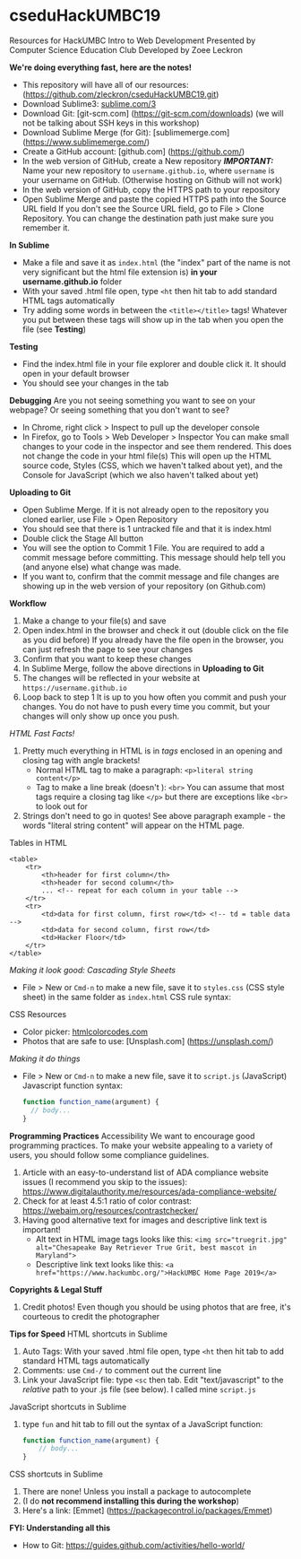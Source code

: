 
# cseduHackUMBC19
Resources for HackUMBC Intro to Web Development
Presented by Computer Science Education Club
Developed by Zoee Leckron

__We're doing everything fast, here are the notes!__
- This repository will have all of our resources: (https://github.com/zleckron/cseduHackUMBC19.git)
- Download Sublime3: [sublime.com/3](https://www.sublimetext.com/3)
- Download Git: [git-scm.com] (https://git-scm.com/downloads)
  (we will not be talking about SSH keys in this workshop)
- Download Sublime Merge (for Git): [sublimemerge.com] (https://www.sublimemerge.com/)
- Create a GitHub account: [github.com] (https://github.com/)
- In the web version of GitHub, create a New repository
  *__IMPORTANT:__* Name your new repository to `username.github.io`, where `username` is your username on GitHub.
  (Otherwise hosting on Github will not work)
- In the web version of GitHub, copy the HTTPS path to your repository
- Open Sublime Merge and paste the copied HTTPS path into the Source URL field
  If you don't see the Source URL field, go to File > Clone Repository.
  You can change the destination path just make sure you remember it.

__In Sublime__
- Make a file and save it as `index.html` (the "index" part of the name is not very significant but the html file extension is) __in your username.github.io__ folder
- With your saved .html file open, type `<ht` then hit tab to add standard HTML tags automatically
- Try adding some words in between the `<title></title>` tags! Whatever you put between these tags will show up in the tab when you open the file (see __Testing__)

__Testing__
- Find the index.html file in your file explorer and double click it. It should open in your default browser
- You should see your changes in the tab

__Debugging__
Are you not seeing something you want to see on your webpage? Or seeing something that you don't want to see?
- In Chrome, right click > Inspect to pull up the developer console
- In Firefox, go to Tools > Web Developer > Inspector
You can make small changes to your code in the inspector and see them rendered. This does not change the code in your html file(s)
This will open up the HTML source code, Styles (CSS, which we haven't talked about yet), and the Console for JavaScript (which we also haven't talked about yet)

__Uploading to Git__
- Open Sublime Merge. If it is not already open to the repository you cloned earlier, use File > Open Repository
- You should see that there is 1 untracked file and that it is index.html
- Double click the Stage All button
- You will see the option to Commit 1 File. You are required to add a commit message before committing. This message should help tell you (and anyone else) what change was made.
- If you want to, confirm that the commit message and file changes are showing up in the web version of your repository (on Github.com)

__Workflow__
1. Make a change to your file(s) and save
2. Open index.html in the browser and check it out (double click on the file as you did before)
    If you already have the file open in the browser, you can just refresh the page to see your changes
3. Confirm that you want to keep these changes
4. In Sublime Merge, follow the above directions in __Uploading to Git__
5. The changes will be reflected in your website at `https://username.github.io`
6. Loop back to step 1
It is up to you how often you commit and push your changes. You do not have to push every time you commit, but your changes will only show up once you push.

_HTML Fast Facts!_
1. Pretty much everything in HTML is in _tags_ enclosed in an opening and closing tag with angle brackets!
    - Normal HTML tag to make a paragraph: `<p>literal string content</p>`
    - Tag to make a line break (doesn't ): `<br>`
  You can assume that most tags require a closing tag like `</p>` but there are exceptions like `<br>` to look out for
2. Strings don't need to go in quotes! See above paragraph example - the words "literal string content" will appear on the HTML page.

Tables in HTML
```
<table>
	<tr>
		<th>header for first column</th>
		<th>header for second column</th>
		... <!-- repeat for each column in your table -->
	</tr>
	<tr>
		<td>data for first column, first row</td> <!-- td = table data -->
		<td>data for second column, first row</td>
		<td>Hacker Floor</td>
	</tr>
</table>
```
_Making it look good: Cascading Style Sheets_
- File > New or `Cmd-n` to make a new file, save it to `styles.css` (CSS style sheet) in the same folder as `index.html`
CSS rule syntax:

CSS Resources
- Color picker: [htmlcolorcodes.com](https://htmlcolorcodes.com/color-picker/)
- Photos that are safe to use: [Unsplash.com] (https://unsplash.com/)

_Making it do things_
- File > New or `Cmd-n` to make a new file, save it to `script.js` (JavaScript)
Javascript function syntax:
  ```javascript
  function function_name(argument) {
    // body...
  }
  ```


__Programming Practices__
Accessibility
We want to encourage good programming practices. To make your website appealing to a variety of users, you should follow some compliance guidelines.
1. Article with an easy-to-understand list of ADA compliance website issues (I recommend you skip to the issues): https://www.digitalauthority.me/resources/ada-compliance-website/
2. Check for at least 4.5:1 ratio of color contrast: https://webaim.org/resources/contrastchecker/
3. Having good alternative text for images and descriptive link text is important!
    - Alt text in HTML image tags looks like this: `<img src="truegrit.jpg" alt="Chesapeake Bay Retriever True Grit, best mascot in Maryland">`
    - Descriptive link text looks like this: `<a href="https://www.hackumbc.org/">HackUMBC Home Page 2019</a>`

__Copyrights & Legal Stuff__
1. Credit photos! Even though you should be using photos that are free, it's courteous to credit the photographer

__Tips for Speed__
HTML shortcuts in Sublime
1. Auto Tags: With your saved .html file open, type `<ht` then hit tab to add standard HTML tags automatically
2. Comments: use `Cmd-/` to comment out the current line
3. Link your JavaScript file: type `<sc` then tab. Edit "text/javascript" to the _relative_ path to your .js file (see below). I called mine `script.js`

JavaScript shortcuts in Sublime
1. type `fun` and hit tab to fill out the syntax of a JavaScript function:
    ```javascript
    function function_name(argument) {
    	// body...
    }
    ```

CSS shortcuts in Sublime
1. There are none! Unless you install a package to autocomplete
2. (I do __not recommend installing this during the workshop__)
3. Here's a link: [Emmet] (https://packagecontrol.io/packages/Emmet)

__FYI: Understanding all this__
- How to Git: https://guides.github.com/activities/hello-world/
